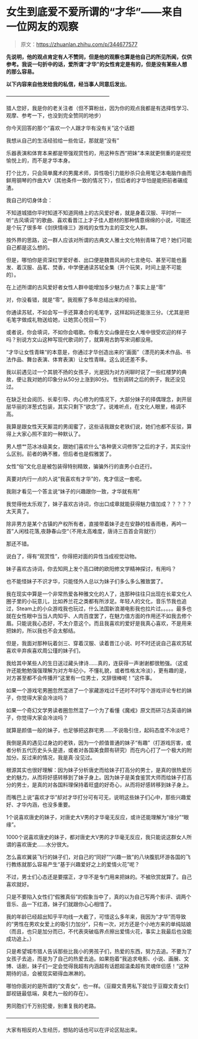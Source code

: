 # 女生到底爱不爱所谓的“才华”——来自一位网友的观察

> 原文：<https://zhuanlan.zhihu.com/p/344677577>

**先说明，他的观点肯定有人不赞同，但是他的观察也算是他自己的所见所闻，仅供参考。我说一句折中的话，爱所谓“才华”的女性肯定是有的，但是没有某些人想的那么容易。**

**以下内容来自他发给我的私信，经当事人同意后发出**。

————————————————————

猎人您好，我是你的老关注者（但不算粉丝，因为你的观点我都是有选择性学习、观摩、参考一下，也没到完全赞同的地步）

你今天回答的那个“喜欢一个人跟才华有没有关”这个话题

我想从自己的生活经验给一些佐证，那就是“没有”

乐器表演和体育本来都是带强观赏性的，用这种东西“把妹”本来就更侧重的是视觉愉悦上的，而不是才华本身。

打个比方，只会简单魔术的男魔术师，异性吸引力能秒杀只会用笔记本电脑作曲而鲜用钢琴的作曲大V（其他条件一致的情况下），但后者的才华怕是能把前者碾成渣。

我自己的切身体会：

不知道城猎你平时知道不知道网络上的古风爱好者，就是身着汉服、平时听一听“古风填词”的歌曲、喜欢看晋江上才子佳人题材的那种情意绵绵的小说，可能还是个玩了很多年《剑侠情缘三》游戏的女性为主的亚文化人群。

按外界的思路，这一群人应该对所谓的古典文人雅士文化特别青睐了吧？她们可能自己都是这么想的。

但是，哪怕你是资深红学爱好者、出口便是魏晋风尚的七言绝句、甚至可能也蓄发、着汉服、品茗、焚香，中学便通读苏轼全集（开个玩笑，时间上是不可能的）。

在上述所谓的古风爱好者女性人群中能增加多少魅力点？事实上是“零”

对，你没看错，就是“零”。我观察了多年总结出来的经验。

你通读苏轼，不如会写一手还算凑合的毛笔字，这样起码还能涨三分。（尤其是把毛笔字做成礼物送给她，让她赏心悦目一下）

或者说，你会填词，不如你会唱歌。你看方文山像是在女人堆中很受欢迎的样子吗？别说方文山这种写现代歌词的了，就算用古韵写宋词都没用。

“才华让女性青睐“的本意是，你通过才华创造出来的“画面”（漂亮的美术作品、书法作品、舞台表演、体育表演）让女性青睐。这么说还差不多。

我以前遇见过一个其貌不扬的女孩子，光是因为对方闲聊时说了一些红楼梦的典故，便让我对她的印象分从50分上涨到80分。 性别调转之后的例子，我还没见过。

在缺乏社会阅历、长辈引导、内心修为的情况下，大部分妹子的择偶理念，剥开层层华丽的洋葱式包装，其实只剩下“欲念”了。说难听点，在文化人眼里，格调不高。

我算是跟女性天天厮混的男闺蜜了，这些话我跟女老铁们说，她们也都不反驳，算得上大家心照不宣的一种默认了。

男人想艹范冰冰级美女，跟她们喜欢什么“各种褒义词修饰”之后的才子，其实没什么区别。前者的确不雅，但后者也是假雅罢了。

女性“俗”文化总是被包装得特别精致，骗骗外行的直男小白还行。

真要对内行一点的人说“我喜欢有才华”的，鬼才信这一套呢。

我刚才看见一个答主说“妹子的兴趣跟你一致，才华就有用”

我觉得他太乐观了，妹子喜欢古诗词，你出口成章就能获得魅力值加成？？？？？太天真了。

除非男方是某个古镇的产权所有者，直接带着妹子走在安静的桂香雨巷，再吟一首”人闲桂花落,夜静春山空“（不用太高难度，唐诗三百首会背就行）

那还不错。

说白了，得有“观赏性”，你得把对面的异性当成视觉动物。

妹子喜欢古诗词，你去知网上发个高口碑的欧阳修文学精神探讨，有用吗？

也不能怪妹子不识才华，只能怪外人总以为妹子们多么多么雅致罢了。

我在现实中算是一个非常热爱各种雅文化的人了，连那种往往只出现在长辈文化人圈子里的小玩意儿，比如养兰花之类都有所涉足。年轻人的文化，音乐节我也追过，Steam上的小众游戏我也玩过，什么法国新浪潮电影我也拉片过。。。。。最多也就在女性眼中当当人肉知乎、人肉百度罢了，在魅力值方面的作用还不如我去修个眉。只能说我心态好，不太介意这个。而且我喜欢的爱好是我真心喜欢，不是用来把妹的，所以我也不会太郁结。

但是，我面对那种玩着剑三、穿着汉服、读着晋江小说、时不时还说自己喜欢苏轼喜欢辛弃疾喜欢周公瑾的妹子们，

我给其中某些人的生日送过藏头律诗……真的，连获得一声谢谢都很勉强。（这或许还能勉勉强强理解为对方年纪小，不懂礼貌，或者性格太冷淡），更有趣的是，对方甚至都不会传播开“这里有一位男士，文辞很棒呢！”这件事。

如果一个游戏宅男圈忽然混进了一个家藏游戏过千还时不时写个游戏评论专栏的妹子，你觉得大家会冷淡吗？

如果一个奇幻文学男读者圈忽然混了一个为了看懂《魔戒》原文而研习古英语的妹子，你觉得大家会冷淡吗？

就算是颜值一般的妹子，也足够把这群宅男……不说吸引住，起码态度不冷淡吧？

我倒是真的遇见过身边的老铁，因为一个颜值普通的妹子“有趣”（打游戏厉害，或者分析五代历史头头是道，或者对各国美食颇有研究）而在内心打了一个极大的附加分。反过来的情况，我是真·没见过。

根源其实也很好理解：因为妹子分析唐史而给妹子打高分的男士，是真的很热爱历史的魅力，从而将好感转移到了妹子身上。因为妹子是美食鉴赏大师而给妹子打高分的男士，是真的对各国料理保持着旺盛的好奇心，从而将好感转移到妹子身上。

而嘴巴上说“喜欢才华”却对才华打分可有可无，说明这些妹子们心中，那些兴趣爱好、才华内涵，也没多重要。

1个说喜欢唐史的妹子，对唐史大V男的才华毫无反应，或许还能理解为“缘分”“眼缘”。

1000个说喜欢唐史的妹子，都对唐史大V男的才华毫无反应，我只能说这群女人所谓的喜欢唐史……水分很大。

怎么喜欢翼装飞行的妹子们，对自己的“同好”“兴趣一致”的八块腹肌环游各国的飞行教练就那么容易产生“基于兴趣爱好之上的爱情火花”呢？

不过，男士们心态还是要摆正，才华不是专门用来把妹的。不被欣赏就算了。自己喜欢就好。

只是不要陷入女性们“假雅真俗”的假象当中了，真的以为自己写两个影评、调两个音乐、品一下红酒，妹子们就跟你心心相惜了。

我的年龄已经超出知乎平均线一大截了，可惜这么多年来，我因为“才华”而导致的“男性在男欢女爱上的吸引力加分”，只有一次，对方还是个小地方来的单纯姑娘（而且，也只是加分而已，不代表突破临界点擦出爱情火花，事实上我最后也没能成功追上。）

只是希望城市猎人告诉那些比我小的男孩子们，热爱的东西，努力去追。不要为了女孩子去追，而是为了自己的热爱去追。如果抱着“我追求电影、小说、画展、文博、话剧，妹子们一定会觉得我超有内涵超有话题超温柔超有灵魂伴侣感！“这种期待的话，会被现实砸得血淋淋的。

哪怕你面对的是所谓的“文青女”，也一样。（豆瓣文青男私下就位于豆瓣文青女们鄙视链最低端，臭老九一般的存在）。

男同胞们千万别犯傻，别重复我的老路。

——————————————————

大家有相反的人生经历，想贴的话也可以在评论区贴出来。